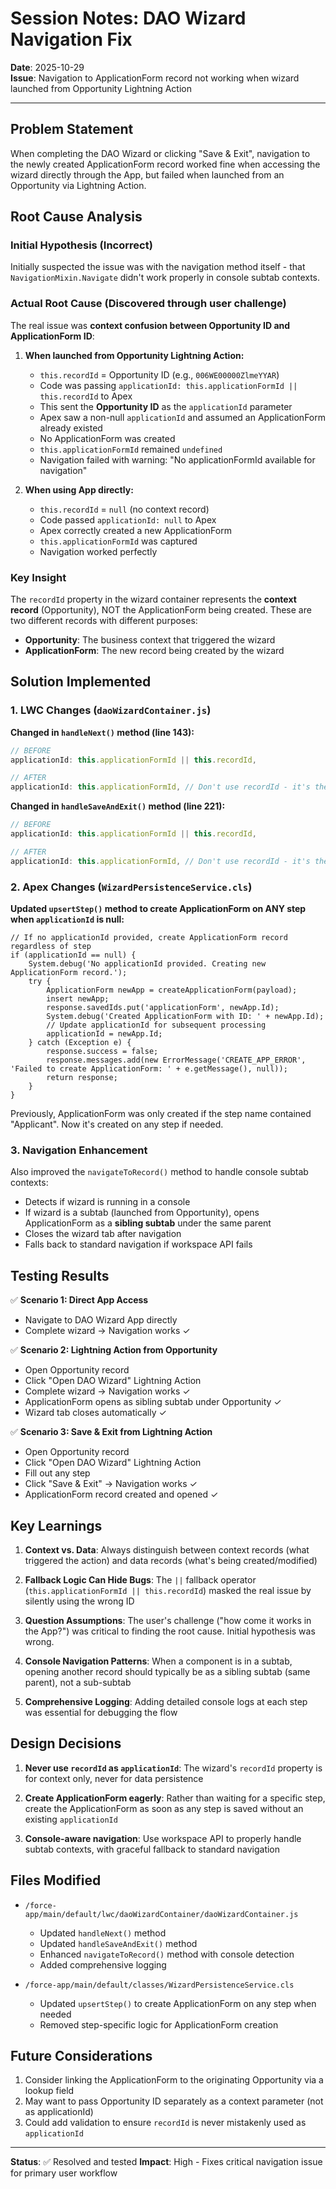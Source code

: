 # Session Notes: DAO Wizard Navigation Fix

**Date**: 2025-10-29  
**Issue**: Navigation to ApplicationForm record not working when wizard launched from Opportunity Lightning Action

---

## Problem Statement

When completing the DAO Wizard or clicking "Save & Exit", navigation to the newly created ApplicationForm record worked fine when accessing the wizard directly through the App, but failed when launched from an Opportunity via Lightning Action.

## Root Cause Analysis

### Initial Hypothesis (Incorrect)
Initially suspected the issue was with the navigation method itself - that `NavigationMixin.Navigate` didn't work properly in console subtab contexts.

### Actual Root Cause (Discovered through user challenge)
The real issue was **context confusion between Opportunity ID and ApplicationForm ID**:

1. **When launched from Opportunity Lightning Action:**
   - `this.recordId` = Opportunity ID (e.g., `006WE00000ZlmeYYAR`)
   - Code was passing `applicationId: this.applicationFormId || this.recordId` to Apex
   - This sent the **Opportunity ID** as the `applicationId` parameter
   - Apex saw a non-null `applicationId` and assumed an ApplicationForm already existed
   - No ApplicationForm was created
   - `this.applicationFormId` remained `undefined`
   - Navigation failed with warning: "No applicationFormId available for navigation"

2. **When using App directly:**
   - `this.recordId` = `null` (no context record)
   - Code passed `applicationId: null` to Apex
   - Apex correctly created a new ApplicationForm
   - `this.applicationFormId` was captured
   - Navigation worked perfectly

### Key Insight
The `recordId` property in the wizard container represents the **context record** (Opportunity), NOT the ApplicationForm being created. These are two different records with different purposes:
- **Opportunity**: The business context that triggered the wizard
- **ApplicationForm**: The new record being created by the wizard

## Solution Implemented

### 1. LWC Changes (`daoWizardContainer.js`)

**Changed in `handleNext()` method (line 143):**
```javascript
// BEFORE
applicationId: this.applicationFormId || this.recordId,

// AFTER
applicationId: this.applicationFormId, // Don't use recordId - it's the Opportunity, not ApplicationForm
```

**Changed in `handleSaveAndExit()` method (line 221):**
```javascript
// BEFORE
applicationId: this.applicationFormId || this.recordId,

// AFTER
applicationId: this.applicationFormId, // Don't use recordId - it's the Opportunity, not ApplicationForm
```

### 2. Apex Changes (`WizardPersistenceService.cls`)

**Updated `upsertStep()` method to create ApplicationForm on ANY step when `applicationId` is null:**

```apex
// If no applicationId provided, create ApplicationForm record regardless of step
if (applicationId == null) {
    System.debug('No applicationId provided. Creating new ApplicationForm record.');
    try {
        ApplicationForm newApp = createApplicationForm(payload);
        insert newApp;
        response.savedIds.put('applicationForm', newApp.Id);
        System.debug('Created ApplicationForm with ID: ' + newApp.Id);
        // Update applicationId for subsequent processing
        applicationId = newApp.Id;
    } catch (Exception e) {
        response.success = false;
        response.messages.add(new ErrorMessage('CREATE_APP_ERROR', 'Failed to create ApplicationForm: ' + e.getMessage(), null));
        return response;
    }
}
```

Previously, ApplicationForm was only created if the step name contained "Applicant". Now it's created on any step if needed.

### 3. Navigation Enhancement

Also improved the `navigateToRecord()` method to handle console subtab contexts:
- Detects if wizard is running in a console
- If wizard is a subtab (launched from Opportunity), opens ApplicationForm as a **sibling subtab** under the same parent
- Closes the wizard tab after navigation
- Falls back to standard navigation if workspace API fails

## Testing Results

✅ **Scenario 1: Direct App Access**
- Navigate to DAO Wizard App directly
- Complete wizard → Navigation works ✓

✅ **Scenario 2: Lightning Action from Opportunity**
- Open Opportunity record
- Click "Open DAO Wizard" Lightning Action
- Complete wizard → Navigation works ✓
- ApplicationForm opens as sibling subtab under Opportunity ✓
- Wizard tab closes automatically ✓

✅ **Scenario 3: Save & Exit from Lightning Action**
- Open Opportunity record
- Click "Open DAO Wizard" Lightning Action
- Fill out any step
- Click "Save & Exit" → Navigation works ✓
- ApplicationForm record created and opened ✓

## Key Learnings

1. **Context vs. Data**: Always distinguish between context records (what triggered the action) and data records (what's being created/modified)

2. **Fallback Logic Can Hide Bugs**: The `||` fallback operator (`this.applicationFormId || this.recordId`) masked the real issue by silently using the wrong ID

3. **Question Assumptions**: The user's challenge ("how come it works in the App?") was critical to finding the root cause. Initial hypothesis was wrong.

4. **Console Navigation Patterns**: When a component is in a subtab, opening another record should typically be as a sibling subtab (same parent), not a sub-subtab

5. **Comprehensive Logging**: Adding detailed console logs at each step was essential for debugging the flow

## Design Decisions

1. **Never use `recordId` as `applicationId`**: The wizard's `recordId` property is for context only, never for data persistence

2. **Create ApplicationForm eagerly**: Rather than waiting for a specific step, create the ApplicationForm as soon as any step is saved without an existing `applicationId`

3. **Console-aware navigation**: Use workspace API to properly handle subtab contexts, with graceful fallback to standard navigation

## Files Modified

- `/force-app/main/default/lwc/daoWizardContainer/daoWizardContainer.js`
  - Updated `handleNext()` method
  - Updated `handleSaveAndExit()` method  
  - Enhanced `navigateToRecord()` method with console detection
  - Added comprehensive logging

- `/force-app/main/default/classes/WizardPersistenceService.cls`
  - Updated `upsertStep()` to create ApplicationForm on any step when needed
  - Removed step-specific logic for ApplicationForm creation

## Future Considerations

1. Consider linking the ApplicationForm to the originating Opportunity via a lookup field
2. May want to pass Opportunity ID separately as a context parameter (not as applicationId)
3. Could add validation to ensure `recordId` is never mistakenly used as `applicationId`

---

**Status**: ✅ Resolved and tested
**Impact**: High - Fixes critical navigation issue for primary user workflow
